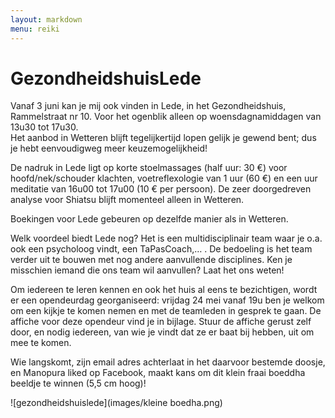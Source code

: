 ```yaml
---
layout: markdown
menu: reiki
---
```

# GezondheidshuisLede

Vanaf 3 juni kan je mij ook vinden in Lede, in het Gezondheidshuis, Rammelstraat nr 10. 
Voor het ogenblik alleen op woensdagnamiddagen van 13u30 tot 17u30.  
Het aanbod in Wetteren blijft tegelijkertijd lopen gelijk je gewend bent; dus je hebt eenvoudigweg meer keuzemogelijkheid!

De nadruk in Lede ligt op korte stoelmassages (half uur: 30 €) voor hoofd/nek/schouder klachten, voetreflexologie van 1 uur (60 €) en een uur meditatie van 16u00 tot 17u00 (10 € per persoon). De zeer doorgedreven analyse voor Shiatsu blijft momenteel alleen in Wetteren.

Boekingen voor Lede gebeuren op dezelfde manier als in Wetteren.

Welk voordeel biedt Lede nog? Het is een multidisciplinair team waar je o.a. ook een psycholoog vindt, een TaPasCoach,… . De bedoeling is het team verder uit te bouwen met nog andere aanvullende disciplines. Ken je misschien iemand die ons team wil aanvullen? Laat het ons weten!

Om iedereen te leren kennen en ook het huis al eens te bezichtigen, wordt er een opendeurdag 
georganiseerd: vrijdag 24 mei vanaf 19u ben je welkom om een kijkje te komen nemen en met de teamleden in gesprek te gaan. De affiche voor deze opendeur vind je in bijlage. Stuur de affiche gerust zelf door, en nodig iedereen, van wie je vindt dat ze er baat bij hebben, uit om mee te komen.

Wie langskomt, zijn email adres achterlaat in het daarvoor bestemde doosje, en Manopura liked op Facebook, maakt kans om dit klein fraai boeddha beeldje te winnen (5,5 cm hoog)!

![gezondheidshuislede](images/kleine boedha.png)

